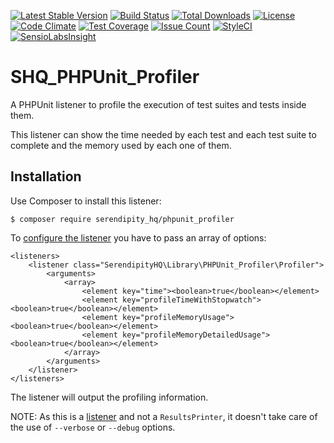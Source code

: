 [![Latest Stable Version](https://poser.pugx.org/serendipity_hq/phpunit_profiler/v/stable)](https://packagist.org/packages/serendipity_hq/phpunit_profiler)
[![Build Status](https://travis-ci.org/SerendipityHQ/SHQ_PHPUnit_Profiler.svg?branch=master)](https://travis-ci.org/SerendipityHQ/SHQ_PHPUnit_Profiler)
[![Total Downloads](https://poser.pugx.org/serendipity_hq/phpunit_profiler/downloads)](https://packagist.org/packages/serendipity_hq/phpunit_profiler)
[![License](https://poser.pugx.org/serendipity_hq/phpunit_profiler/license)](https://packagist.org/packages/serendipity_hq/phpunit_profiler)
[![Code Climate](https://codeclimate.com/github/SerendipityHQ/SHQ_PHPUnit_Profiler/badges/gpa.svg)](https://codeclimate.com/github/SerendipityHQ/SHQ_PHPUnit_Profiler)
[![Test Coverage](https://codeclimate.com/github/SerendipityHQ/SHQ_PHPUnit_Profiler/badges/coverage.svg)](https://codeclimate.com/github/SerendipityHQ/SHQ_PHPUnit_Profiler/coverage)
[![Issue Count](https://codeclimate.com/github/SerendipityHQ/SHQ_PHPUnit_Profiler/badges/issue_count.svg)](https://codeclimate.com/github/SerendipityHQ/SHQ_PHPUnit_Profiler)
[![StyleCI](https://styleci.io/repos/49488856/shield)](https://styleci.io/repos/49488856)
[![SensioLabsInsight](https://insight.sensiolabs.com/projects/0ad683e4-b29b-4d8b-b968-cfb61e6117e3/mini.png)](https://insight.sensiolabs.com/projects/0ad683e4-b29b-4d8b-b968-cfb61e6117e3)

# SHQ_PHPUnit_Profiler

A PHPUnit listener to profile the execution of test suites and tests inside them.

This listener can show the time needed by each test and each test suite to complete and the memory used by each one of them.

## Installation

Use Composer to install this listener:

    $ composer require serendipity_hq/phpunit_profiler
     
To [configure the listener](https://phpunit.de/manual/current/en/appendixes.configuration.html#appendixes.configuration.test-listeners) you have to pass an array of options:

    <listeners>
        <listener class="SerendipityHQ\Library\PHPUnit_Profiler\Profiler">
            <arguments>
                <array>
                    <element key="time"><boolean>true</boolean></element>
                    <element key="profileTimeWithStopwatch"><boolean>true</boolean></element>
                    <element key="profileMemoryUsage"><boolean>true</boolean></element>
                    <element key="profileMemoryDetailedUsage"><boolean>true</boolean></element>
                </array>
            </arguments>
        </listener>
    </listeners>

The listener will output the profiling information.

NOTE: As this is a [listener](https://phpunit.de/manual/current/en/extending-phpunit.html#extending-phpunit.PHPUnit_Framework_TestListener) and not a `ResultsPrinter`, it doesn't take care of the use of `--verbose` or `--debug` options.
